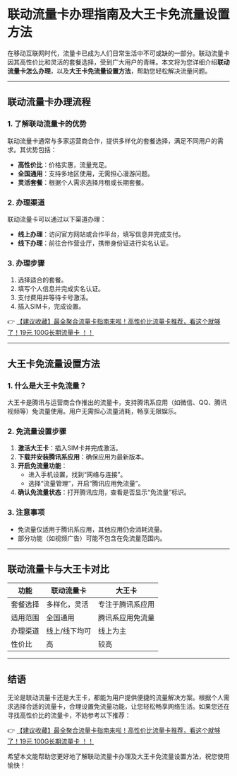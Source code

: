 # 联动流量卡办理指南及大王卡免流量设置方法

在移动互联网时代，流量卡已成为人们日常生活中不可或缺的一部分。联动流量卡因其高性价比和灵活的套餐选择，受到广大用户的青睐。本文将为您详细介绍**联动流量卡怎么办理**，以及**大王卡免流量设置方法**，帮助您轻松解决流量问题。

---

## 联动流量卡办理流程

### 1. 了解联动流量卡的优势
联动流量卡通常与多家运营商合作，提供多样化的套餐选择，满足不同用户的需求。其优势包括：
- **高性价比**：价格实惠，流量充足。
- **全国通用**：支持多地区使用，无需担心漫游问题。
- **灵活套餐**：根据个人需求选择月租或长期套餐。

### 2. 办理渠道
联动流量卡可以通过以下渠道办理：
- **线上办理**：访问官方网站或合作平台，填写信息并完成支付。
- **线下办理**：前往合作营业厅，携带身份证进行实名认证。

### 3. 办理步骤
1. 选择适合的套餐。
2. 填写个人信息并完成实名认证。
3. 支付费用并等待卡号激活。
4. 插入SIM卡，完成设置。

👉 [【建议收藏】最全聚合流量卡指南来啦！高性价比流量卡推荐，看这个就够了！19元 100G长期流量卡 ！！](https://bit.ly/Liuliangka)

---

## 大王卡免流量设置方法

### 1. 什么是大王卡免流量？
大王卡是腾讯与运营商合作推出的流量卡，支持腾讯系应用（如微信、QQ、腾讯视频等）免流量使用。用户无需担心流量消耗，畅享无限娱乐。

### 2. 免流量设置步骤
1. **激活大王卡**：插入SIM卡并完成激活。
2. **下载并安装腾讯系应用**：确保应用为最新版本。
3. **开启免流量功能**：
   - 进入手机设置，找到“网络与连接”。
   - 选择“流量管理”，开启“腾讯应用免流量”。
4. **确认免流量状态**：打开腾讯应用，查看是否显示“免流量”标识。

### 3. 注意事项
- 免流量仅适用于腾讯系应用，其他应用仍会消耗流量。
- 部分功能（如视频广告）可能不包含在免流量范围内。

---

## 联动流量卡与大王卡对比

| 功能           | 联动流量卡               | 大王卡                   |
| -------------- | ------------------------ | ------------------------ |
| 套餐选择       | 多样化，灵活             | 专注于腾讯系应用         |
| 适用范围       | 全国通用                 | 腾讯系应用免流量         |
| 办理渠道       | 线上/线下均可             | 线上为主                 |
| 性价比         | 高                       | 较高                     |

---

## 结语

无论是联动流量卡还是大王卡，都能为用户提供便捷的流量解决方案。根据个人需求选择合适的流量卡，合理设置免流量功能，让您轻松畅享网络生活。如果您还在寻找高性价比的流量卡，不妨参考以下推荐：

👉 [【建议收藏】最全聚合流量卡指南来啦！高性价比流量卡推荐，看这个就够了！19元 100G长期流量卡 ！！](https://bit.ly/Liuliangka)

希望本文能帮助您更好地了解联动流量卡办理及大王卡免流量设置方法，祝您使用愉快！